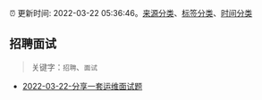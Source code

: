 :alarm_clock: 更新时间: 2022-03-22 05:36:46。[来源分类](../README.md)、[标签分类](../TAGS.md)、[时间分类](../TIMELINE.md)

## 招聘面试


> 关键字：`招聘`、`面试`



- [2022-03-22-分享一套运维面试题](https://www.v2ex.com/t/842050) 